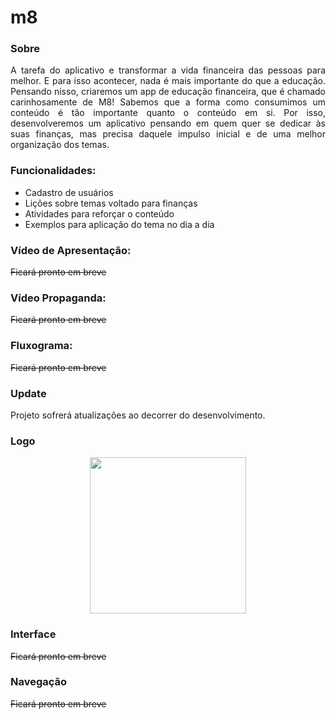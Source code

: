 # m8

### Sobre

<p align=justify>A tarefa do aplicativo e transformar a vida financeira das pessoas para melhor.
E para isso acontecer, nada é mais importante do que a educação. 
Pensando nisso, criaremos um app de educação financeira, que é chamado carinhosamente de M8!
Sabemos que a forma como consumimos um conteúdo é tão importante quanto o conteúdo em si.
Por isso, desenvolveremos um aplicativo pensando em quem quer se dedicar às suas finanças, 
mas precisa daquele impulso inicial e de uma melhor organização dos temas.</p>

### Funcionalidades: 

* Cadastro de usuários
* Lições sobre temas voltado para finanças
* Atividades para reforçar o conteúdo
* Exemplos para aplicação do tema no dia a dia

### Vídeo de Apresentação:

~~Ficará pronto em breve~~

### Vídeo Propaganda:

~~Ficará pronto em breve~~

### Fluxograma:

~~Ficará pronto em breve~~

### Update

Projeto sofrerá atualizações ao decorrer do desenvolvimento.

### Logo

<div align="center">
<img src="https://user-images.githubusercontent.com/58218270/160380846-0aaaff10-e559-4d56-8c50-acc3dc71d1da.png" width="250px" />
</div>

### Interface

~~Ficará pronto em breve~~

### Navegação

~~Ficará pronto em breve~~
